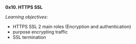 **0x10. HTTPS SSL**

*Learning objectives:*

- HTTPS SSL 2 main roles (Encryption and authentication)
- purpose encrypting traffic
- SSL termination
